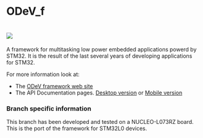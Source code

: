 # ODeV_f

# <img src="https://www.stf12.org/public/ODeV_framework_002_small.jpg">

A framework for multitasking low power embedded applications powerd by STM32.
It is the result of the last several years of developing applications for STM32.

For more information look at:
* The [ODeV framework web site](https://www.stf12.org/odev/framework/)
* The API Documentation pages. [Desktop version](http://www.stf12.org/odev/api-doc/html/) or [Mobile version](http://www.stf12.org/odev/api-doc/m/html/)

### Branch specific information
This branch has been developed and tested on a NUCLEO-L073RZ board.
This is the port of the framework for STM32L0 devices.
